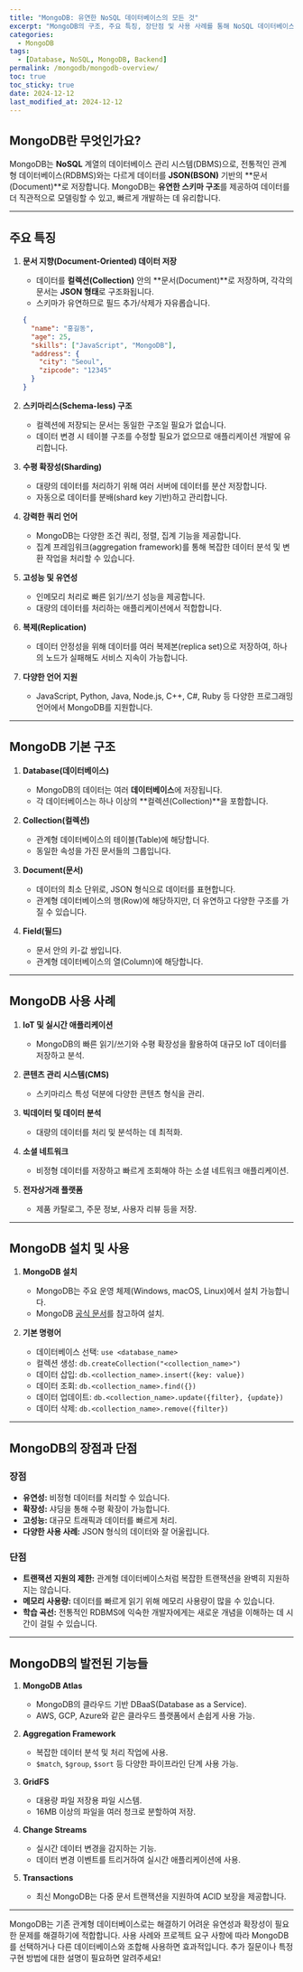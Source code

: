 ```yaml
---
title: "MongoDB: 유연한 NoSQL 데이터베이스의 모든 것"
excerpt: "MongoDB의 구조, 주요 특징, 장단점 및 사용 사례를 통해 NoSQL 데이터베이스의 강력한 가능성을 살펴봅니다."
categories:
  - MongoDB
tags:
  - [Database, NoSQL, MongoDB, Backend]
permalink: /mongodb/mongodb-overview/
toc: true
toc_sticky: true
date: 2024-12-12
last_modified_at: 2024-12-12
---
```


## MongoDB란 무엇인가요?

MongoDB는 **NoSQL** 계열의 데이터베이스 관리 시스템(DBMS)으로, 전통적인 관계형 데이터베이스(RDBMS)와는 다르게 데이터를 **JSON(BSON)** 기반의 **문서(Document)**로 저장합니다. MongoDB는 **유연한 스키마 구조**를 제공하여 데이터를 더 직관적으로 모델링할 수 있고, 빠르게 개발하는 데 유리합니다.

---

## 주요 특징

1. **문서 지향(Document-Oriented) 데이터 저장**  
   - 데이터를 **컬렉션(Collection)** 안의 **문서(Document)**로 저장하며, 각각의 문서는 **JSON 형태**로 구조화됩니다.
   - 스키마가 유연하므로 필드 추가/삭제가 자유롭습니다.

   ```json
   {
     "name": "홍길동",
     "age": 25,
     "skills": ["JavaScript", "MongoDB"],
     "address": {
       "city": "Seoul",
       "zipcode": "12345"
     }
   }
   ```

2. **스키마리스(Schema-less) 구조**  
   - 컬렉션에 저장되는 문서는 동일한 구조일 필요가 없습니다.
   - 데이터 변경 시 테이블 구조를 수정할 필요가 없으므로 애플리케이션 개발에 유리합니다.

3. **수평 확장성(Sharding)**  
   - 대량의 데이터를 처리하기 위해 여러 서버에 데이터를 분산 저장합니다.
   - 자동으로 데이터를 분배(shard key 기반)하고 관리합니다.

4. **강력한 쿼리 언어**  
   - MongoDB는 다양한 조건 쿼리, 정렬, 집계 기능을 제공합니다.
   - 집계 프레임워크(aggregation framework)를 통해 복잡한 데이터 분석 및 변환 작업을 처리할 수 있습니다.

5. **고성능 및 유연성**  
   - 인메모리 처리로 빠른 읽기/쓰기 성능을 제공합니다.
   - 대량의 데이터를 처리하는 애플리케이션에서 적합합니다.

6. **복제(Replication)**  
   - 데이터 안정성을 위해 데이터를 여러 복제본(replica set)으로 저장하여, 하나의 노드가 실패해도 서비스 지속이 가능합니다.

7. **다양한 언어 지원**  
   - JavaScript, Python, Java, Node.js, C++, C#, Ruby 등 다양한 프로그래밍 언어에서 MongoDB를 지원합니다.

---

## MongoDB 기본 구조

1. **Database(데이터베이스)**  
   - MongoDB의 데이터는 여러 **데이터베이스**에 저장됩니다.
   - 각 데이터베이스는 하나 이상의 **컬렉션(Collection)**을 포함합니다.

2. **Collection(컬렉션)**  
   - 관계형 데이터베이스의 테이블(Table)에 해당합니다.
   - 동일한 속성을 가진 문서들의 그룹입니다.

3. **Document(문서)**  
   - 데이터의 최소 단위로, JSON 형식으로 데이터를 표현합니다.
   - 관계형 데이터베이스의 행(Row)에 해당하지만, 더 유연하고 다양한 구조를 가질 수 있습니다.

4. **Field(필드)**  
   - 문서 안의 키-값 쌍입니다.  
   - 관계형 데이터베이스의 열(Column)에 해당합니다.

---

## MongoDB 사용 사례

1. **IoT 및 실시간 애플리케이션**  
   - MongoDB의 빠른 읽기/쓰기와 수평 확장성을 활용하여 대규모 IoT 데이터를 저장하고 분석.

2. **콘텐츠 관리 시스템(CMS)**  
   - 스키마리스 특성 덕분에 다양한 콘텐츠 형식을 관리.

3. **빅데이터 및 데이터 분석**  
   - 대량의 데이터를 처리 및 분석하는 데 최적화.

4. **소셜 네트워크**  
   - 비정형 데이터를 저장하고 빠르게 조회해야 하는 소셜 네트워크 애플리케이션.

5. **전자상거래 플랫폼**  
   - 제품 카탈로그, 주문 정보, 사용자 리뷰 등을 저장.

---

## MongoDB 설치 및 사용

1. **MongoDB 설치**  
   - MongoDB는 주요 운영 체제(Windows, macOS, Linux)에서 설치 가능합니다.
   - MongoDB [공식 문서](https://www.mongodb.com/docs/)를 참고하여 설치.

2. **기본 명령어**
   - 데이터베이스 선택: `use <database_name>`
   - 컬렉션 생성: `db.createCollection("<collection_name>")`
   - 데이터 삽입: `db.<collection_name>.insert({key: value})`
   - 데이터 조회: `db.<collection_name>.find({})`
   - 데이터 업데이트: `db.<collection_name>.update({filter}, {update})`
   - 데이터 삭제: `db.<collection_name>.remove({filter})`

---

## MongoDB의 장점과 단점

### 장점
- **유연성:** 비정형 데이터를 처리할 수 있습니다.
- **확장성:** 샤딩을 통해 수평 확장이 가능합니다.
- **고성능:** 대규모 트래픽과 데이터를 빠르게 처리.
- **다양한 사용 사례:** JSON 형식의 데이터와 잘 어울립니다.

### 단점
- **트랜잭션 지원의 제한:** 관계형 데이터베이스처럼 복잡한 트랜잭션을 완벽히 지원하지는 않습니다.
- **메모리 사용량:** 데이터를 빠르게 읽기 위해 메모리 사용량이 많을 수 있습니다.
- **학습 곡선:** 전통적인 RDBMS에 익숙한 개발자에게는 새로운 개념을 이해하는 데 시간이 걸릴 수 있습니다.

---

## MongoDB의 발전된 기능들

1. **MongoDB Atlas**  
   - MongoDB의 클라우드 기반 DBaaS(Database as a Service).
   - AWS, GCP, Azure와 같은 클라우드 플랫폼에서 손쉽게 사용 가능.

2. **Aggregation Framework**  
   - 복잡한 데이터 분석 및 처리 작업에 사용.
   - `$match`, `$group`, `$sort` 등 다양한 파이프라인 단계 사용 가능.

3. **GridFS**  
   - 대용량 파일 저장용 파일 시스템.
   - 16MB 이상의 파일을 여러 청크로 분할하여 저장.

4. **Change Streams**  
   - 실시간 데이터 변경을 감지하는 기능.
   - 데이터 변경 이벤트를 트리거하여 실시간 애플리케이션에 사용.

5. **Transactions**  
   - 최신 MongoDB는 다중 문서 트랜잭션을 지원하여 ACID 보장을 제공합니다.

---

MongoDB는 기존 관계형 데이터베이스로는 해결하기 어려운 유연성과 확장성이 필요한 문제를 해결하기에 적합합니다. 사용 사례와 프로젝트 요구 사항에 따라 MongoDB를 선택하거나 다른 데이터베이스와 조합해 사용하면 효과적입니다. 추가 질문이나 특정 구현 방법에 대한 설명이 필요하면 알려주세요!

